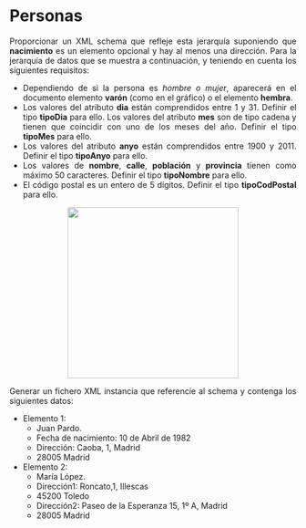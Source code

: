 <div align="justify">

# Personas

Proporcionar un XML schema que refleje esta jerarquía suponiendo que __nacimiento__ es un elemento opcional y hay al menos una dirección. Para la jerarquía de datos que se muestra a continuación, y teniendo en cuenta los siguientes requisitos:
- Dependiendo de si la persona es _hombre o mujer_, aparecerá en el documento elemento __varón__ (como en el gráfico) o el elemento __hembra__.
- Los valores del atributo __dia__ están comprendidos entre 1 y 31. Definir el tipo __tipoDia__ para ello.
Los valores del atributo __mes__ son de tipo cadena y tienen que coincidir con uno de los meses del año. Definir el tipo __tipoMes__ para ello.
- Los valores del atributo __anyo__ están comprendidos entre 1900 y 2011. Definir el tipo __tipoAnyo__ para ello.
- Los valores de __nombre__, __calle__, __población__ y __provincia__ tienen como máximo 50 caracteres. Definir el tipo __tipoNombre__ para ello.
- El código postal es un entero de 5 dígitos. Definir el tipo __tipoCodPostal__ para ello.


<div align="center">
  <img width="300px" src="https://6d0131f9-a-62cb3a1a-s-sites.googlegroups.com/site/todoxmldtd/ejercicios/enunciados/35-ejercicios-xmlschema-avanzados/ejercicio-xmlschema-avanzado-4-obtener-schema-a-partir-de-una-jerarquia-de-datos/esquema.jpg?attachauth=ANoY7cpAu3b9alheZboWnZDbZhffqL00YS0v2hVeFFvJe54h0cg0XV7nJqk8j-Ti2si2PoftVQYBtF4fpefi69Z9Ks1Hc0wRKYkQc5jFkk3boS8L1rpFlsLyE0T_6X3wtocx467tWxCexEth9mYsQHkDH1NcDdiIVT4Or8e3_vyVh2XlWHYjRl4zIJyenoneoLHpFQ5AY5Lj1UujpFai3sdXtvn108FwM0hvgSvFyFgz65F-wAAuRd8lwM6j5VQuQfDdsVH2wD1kaDsNzQNniB4mvWAS2Qq_hoqxf5ZDxRyz4RJug3qjGKJaBNEnEnx90JsX7ODDN1kCxghVRw6PEERFOSgBBfYT8FhEUwmJ9F-NZS6syNhtJ4ozj-x7uWN-sdHMaOUw_OLFKXuBjfU32jRbdaBzCHr0JA%3D%3D&attredirects=0">
</div>

  Generar un fichero XML instancia que referencie al schema y contenga los siguientes datos:
  - Elemento 1:
    - Juan Pardo.
    - Fecha de nacimiento: 10 de Abril de 1982
    - Dirección: Caoba, 1, Madrid
    - 28005 Madrid
  - Elemento 2:
    - María López.
    - Dirección1: Roncato,1, Illescas
    - 45200 Toledo
    - Dirección2: Paseo de la Esperanza 15, 1º A, Madrid
    - 28005 Madrid

<!--
<details>
  <summary>PULSA PARA VER LA RESPUESTA CORRECTA:</summary>
```xml
<?xml version='1.0' encoding="ISO-8859-1"?>

<personas xmlns:xsi="http://www.w3.org/2001/XMLSchema-instance"
 xsi:noNamespaceSchemaLocation="personas.xsd">
 <persona>
    <nombre>Juan Pardo</nombre>
    <nacimiento dia="10" mes="Abril" anyo="1982"/>
    <direccion>
       <calle>Caoba, 1</calle>
       <poblacion>Madrid</poblacion>
       <provincia>Madrid</provincia>
       <cpostal>28005</cpostal>
    </direccion>
    <varon />
 </persona>
 <persona>
    <nombre>María López</nombre>
    <direccion>
       <calle>Roncato, 1</calle>
       <poblacion>Illescas</poblacion>
       <provincia>Toledo</provincia>
       <cpostal>45200</cpostal>
    </direccion>
    <direccion>
       <calle>Paseo de la Esperanza, 15 - 1º A</calle>
       <poblacion>Madrid</poblacion>
       <provincia>Madrid</provincia>
       <cpostal>28005</cpostal>
    </direccion>
    <hembra />
 </persona>
</personas>
```

con el __xsd__ _personas.xsd_:

```xml
<?xml version="1.0" encoding="ISO-8859-1"?>
<xsd:schema xmlns:xsd="http://www.w3.org/2001/XMLSchema">

 <xsd:simpleType name="tipoDia">
 <xsd:restriction base="xsd:positiveInteger">
 <xsd:minInclusive value="1"/>
 <xsd:maxInclusive value="31"/>
 </xsd:restriction>
 </xsd:simpleType>
   <xsd:simpleType name="tipoMes">
      <xsd:restriction base="xsd:string">
         <xsd:enumeration value="Enero"/>
         <xsd:enumeration value="Febrero"/>
         <xsd:enumeration value="Marzo"/>
  <xsd:enumeration value="Abril"/>
  <xsd:enumeration value="Mayo"/>
  <xsd:enumeration value="Junio"/>
  <xsd:enumeration value="Julio"/>
  <xsd:enumeration value="Agosto"/>
  <xsd:enumeration value="Septiembre"/>
  <xsd:enumeration value="Octubre"/>
  <xsd:enumeration value="Noviembre"/>
  <xsd:enumeration value="Diciembre"/>
      </xsd:restriction>
   </xsd:simpleType>

 <xsd:simpleType name="tipoAnyo">
 <xsd:restriction base="xsd:positiveInteger">
 <xsd:minInclusive value="1900"/>
 <xsd:maxInclusive value="2011"/>
 </xsd:restriction>
 </xsd:simpleType>

 <xsd:simpleType name="tipoNombre">
 <xsd:restriction base="xsd:string">
 <xsd:maxLength value="50"/>
 </xsd:restriction>
 </xsd:simpleType>
 <xsd:simpleType name="tipoCodPostal">
 <xsd:restriction base="xsd:positiveInteger">
 <xsd:totalDigits value="5"/>
 </xsd:restriction>
 </xsd:simpleType>

 <xsd:element name="nombre" type="tipoNombre"/>
 <xsd:element name="apellidos" type="tipoNombre"/>
 <xsd:element name="calle" type="tipoNombre"/>
 <xsd:element name="poblacion" type="tipoNombre"/>
 <xsd:element name="provincia" type="tipoNombre"/>

 <xsd:element name="varon"/>
 <xsd:element name="hembra"/>
 <xsd:element name="cpostal" type="tipoCodPostal"/>

 <xsd:element name="nacimiento">
 <xsd:complexType>
 <xsd:simpleContent>
 <xsd:extension base="xsd:string">
 <xsd:attribute name="dia" type="tipoDia"/>
 <xsd:attribute name="mes" type="tipoMes"/>
 <xsd:attribute name="anyo" type="tipoAnyo"/>
 </xsd:extension>
 </xsd:simpleContent>
 </xsd:complexType>
 </xsd:element>

 <xsd:element name="direccion">
 <xsd:complexType>
 <xsd:sequence>
 <xsd:element ref="calle" maxOccurs="unbounded"/>
 <xsd:element ref="poblacion" maxOccurs="unbounded"/>
 <xsd:element ref="provincia" maxOccurs="unbounded"/>
 <xsd:element ref="cpostal" maxOccurs="unbounded"/>
 </xsd:sequence>
 </xsd:complexType>
 </xsd:element>

 <xsd:element name="personas">
 <xsd:complexType>
 <xsd:sequence>
 <xsd:element ref="persona" maxOccurs="unbounded"/>
 </xsd:sequence>
 </xsd:complexType>
 </xsd:element>

 <xsd:element name="persona">
 <xsd:complexType>
 <xsd:sequence>
 <xsd:element ref="nombre"/>
 <xsd:element ref="nacimiento" minOccurs="0" maxOccurs="1"/>
 <xsd:element ref="direccion" maxOccurs="unbounded"/>
 <xsd:choice>
 <xsd:element ref="varon"/>
 <xsd:element ref="hembra"/>
 </xsd:choice>
 </xsd:sequence>
 </xsd:complexType>
 </xsd:element>

</xsd:schema>
```

</details>
-->

</div>

